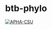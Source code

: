 # **btb-phylo**

[![APHA-CSU](https://circleci.com/gh/APHA-CSU/btb-pyhlo.svg?style=svg)](https://app.circleci.com/pipelines/github/APHA-CSU)

